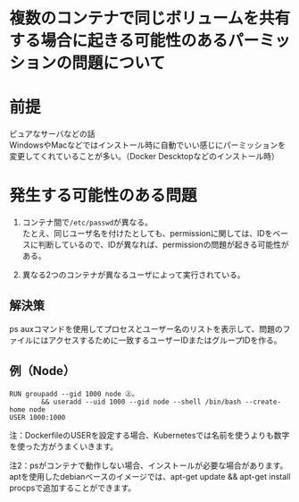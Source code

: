 # 複数のコンテナで同じボリュームを共有する場合に起きる可能性のあるパーミッションの問題について

# 前提
ピュアなサーバなどの話<br>
WindowsやMacなどではインストール時に自動でいい感じにパーミッションを変更してくれていることが多い。（Docker Descktopなどのインストール時）

# 発生する可能性のある問題
1. コンテナ間で`/etc/passwd`が異なる。<br>
たとえ、同じユーザ名を付けたとしても、permissionに関しては、IDをベースに判断しているので、IDが異なれば、permissionの問題が起きる可能性がある。

1. 異なる2つのコンテナが異なるユーザによって実行されている。

## 解決策
ps auxコマンドを使用してプロセスとユーザー名のリストを表示して、問題のファイルにはアクセスするために一致するユーザーIDまたはグループIDを作る。

## 例（Node）
```
RUN groupadd --gid 1000 node ㊤。
        && useradd --uid 1000 --gid node --shell /bin/bash --create-home node
USER 1000:1000
```

注：DockerfileのUSERを設定する場合、Kubernetesでは名前を使うよりも数字を使った方がうまくいきます。

注2：psがコンテナで動作しない場合、インストールが必要な場合があります。aptを使用したdebianベースのイメージでは、apt-get update && apt-get install procpsで追加することができます。